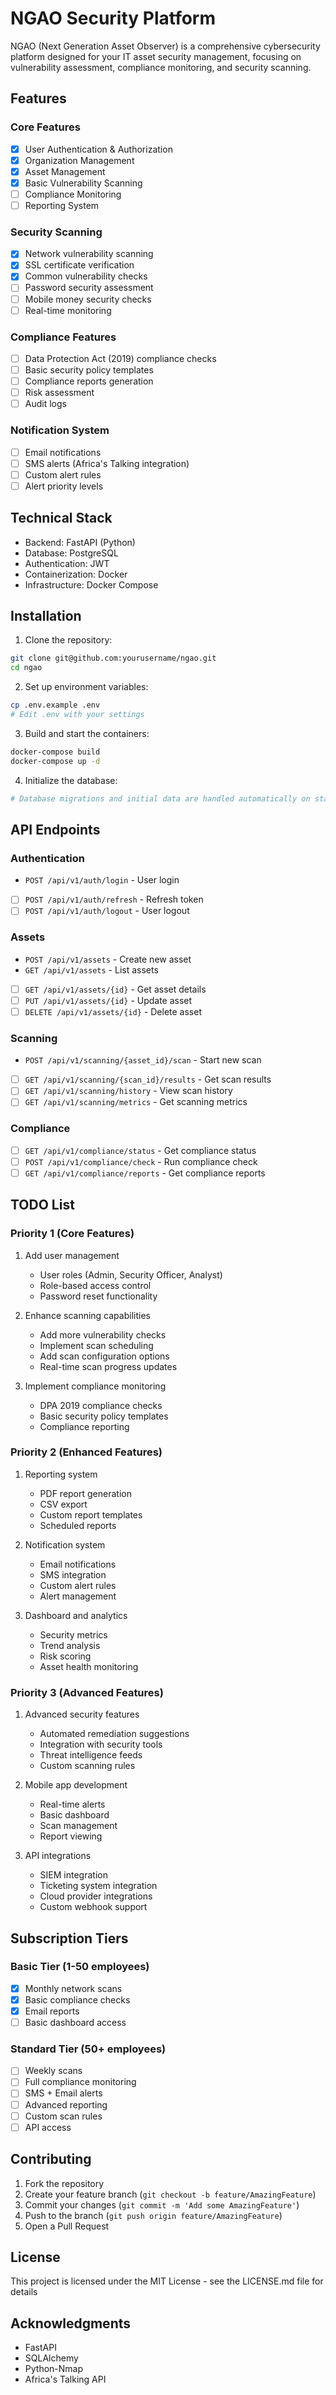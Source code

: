 # NGAO Security Platform

NGAO (Next Generation Asset Observer) is a comprehensive cybersecurity platform designed for your IT asset security management, focusing on vulnerability assessment, compliance monitoring, and security scanning.

## Features

### Core Features
- [x] User Authentication & Authorization
- [x] Organization Management
- [x] Asset Management
- [x] Basic Vulnerability Scanning
- [ ] Compliance Monitoring
- [ ] Reporting System

### Security Scanning
- [x] Network vulnerability scanning
- [x] SSL certificate verification
- [x] Common vulnerability checks
- [ ] Password security assessment
- [ ] Mobile money security checks
- [ ] Real-time monitoring

### Compliance Features
- [ ] Data Protection Act (2019) compliance checks
- [ ] Basic security policy templates
- [ ] Compliance reports generation
- [ ] Risk assessment
- [ ] Audit logs

### Notification System
- [ ] Email notifications
- [ ] SMS alerts (Africa's Talking integration)
- [ ] Custom alert rules
- [ ] Alert priority levels

## Technical Stack

- Backend: FastAPI (Python)
- Database: PostgreSQL
- Authentication: JWT
- Containerization: Docker
- Infrastructure: Docker Compose

## Installation

1. Clone the repository:
```bash
git clone git@github.com:yourusername/ngao.git
cd ngao
```

2. Set up environment variables:
```bash
cp .env.example .env
# Edit .env with your settings
```

3. Build and start the containers:
```bash
docker-compose build
docker-compose up -d
```

4. Initialize the database:
```bash
# Database migrations and initial data are handled automatically on startup
```

## API Endpoints

### Authentication
- `POST /api/v1/auth/login` - User login
- [ ] `POST /api/v1/auth/refresh` - Refresh token
- [ ] `POST /api/v1/auth/logout` - User logout

### Assets
- `POST /api/v1/assets` - Create new asset
- `GET /api/v1/assets` - List assets
- [ ] `GET /api/v1/assets/{id}` - Get asset details
- [ ] `PUT /api/v1/assets/{id}` - Update asset
- [ ] `DELETE /api/v1/assets/{id}` - Delete asset

### Scanning
- `POST /api/v1/scanning/{asset_id}/scan` - Start new scan
- [ ] `GET /api/v1/scanning/{scan_id}/results` - Get scan results
- [ ] `GET /api/v1/scanning/history` - View scan history
- [ ] `GET /api/v1/scanning/metrics` - Get scanning metrics

### Compliance
- [ ] `GET /api/v1/compliance/status` - Get compliance status
- [ ] `POST /api/v1/compliance/check` - Run compliance check
- [ ] `GET /api/v1/compliance/reports` - Get compliance reports

## TODO List

### Priority 1 (Core Features)
1. Add user management
   - User roles (Admin, Security Officer, Analyst)
   - Role-based access control
   - Password reset functionality

2. Enhance scanning capabilities
   - Add more vulnerability checks
   - Implement scan scheduling
   - Add scan configuration options
   - Real-time scan progress updates

3. Implement compliance monitoring
   - DPA 2019 compliance checks
   - Basic security policy templates
   - Compliance reporting

### Priority 2 (Enhanced Features)
1. Reporting system
   - PDF report generation
   - CSV export
   - Custom report templates
   - Scheduled reports

2. Notification system
   - Email notifications
   - SMS integration
   - Custom alert rules
   - Alert management

3. Dashboard and analytics
   - Security metrics
   - Trend analysis
   - Risk scoring
   - Asset health monitoring

### Priority 3 (Advanced Features)
1. Advanced security features
   - Automated remediation suggestions
   - Integration with security tools
   - Threat intelligence feeds
   - Custom scanning rules

2. Mobile app development
   - Real-time alerts
   - Basic dashboard
   - Scan management
   - Report viewing

3. API integrations
   - SIEM integration
   - Ticketing system integration
   - Cloud provider integrations
   - Custom webhook support

## Subscription Tiers

### Basic Tier (1-50 employees)
- [x] Monthly network scans
- [x] Basic compliance checks
- [x] Email reports
- [ ] Basic dashboard access

### Standard Tier (50+ employees)
- [ ] Weekly scans
- [ ] Full compliance monitoring
- [ ] SMS + Email alerts
- [ ] Advanced reporting
- [ ] Custom scan rules
- [ ] API access

## Contributing

1. Fork the repository
2. Create your feature branch (`git checkout -b feature/AmazingFeature`)
3. Commit your changes (`git commit -m 'Add some AmazingFeature'`)
4. Push to the branch (`git push origin feature/AmazingFeature`)
5. Open a Pull Request

## License

This project is licensed under the MIT License - see the LICENSE.md file for details


## Acknowledgments
- FastAPI
- SQLAlchemy
- Python-Nmap
- Africa's Talking API